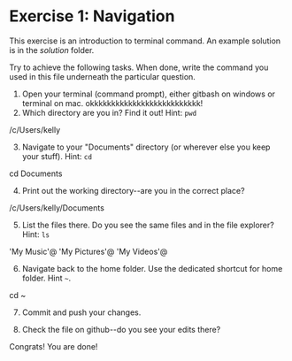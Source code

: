 # Exercise 1: Navigation

This exercise is an introduction to terminal command.
An example solution is in the _solution_ folder.

Try to achieve the following tasks.  When done, write the command you
used in this file underneath the particular question.

1. Open your terminal (command prompt), either gitbash on windows or
   terminal on mac.
   okkkkkkkkkkkkkkkkkkkkkkkkkk!
2. Which directory are you in?  Find it out!  Hint: `pwd`

/c/Users/kelly

3. Navigate to your "Documents" directory (or wherever else you keep
   your stuff).  Hint: `cd`
  
cd Documents
   
4. Print out the working directory--are you in the correct place?

/c/Users/kelly/Documents

5. List the files there.  Do you see the same files and in the file
   explorer?  Hint: `ls`

'My Music'@  'My Pictures'@  'My Videos'@

6. Navigate back to the home folder.  Use the dedicated shortcut for
   home folder.  Hint `~`.

cd ~

7. Commit and push your changes.

8. Check the file on github--do you see your edits there?

Congrats!  You are done!
